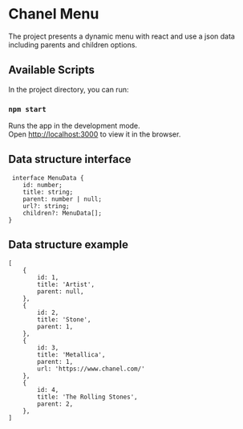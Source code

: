 # Chanel Menu

The project presents a dynamic menu with react and use a json data including parents and children options.

## Available Scripts

In the project directory, you can run:

### `npm start`

Runs the app in the development mode.\
Open [http://localhost:3000](http://localhost:3000) to view it in the browser.

## Data structure interface

```
 interface MenuData {
    id: number;
    title: string;
    parent: number | null;
    url?: string;
    children?: MenuData[];
}
```

## Data structure example

```
[
    {
        id: 1,
        title: 'Artist',
        parent: null,
    },
    {
        id: 2,
        title: 'Stone',
        parent: 1,
    },
    {
        id: 3,
        title: 'Metallica',
        parent: 1,
        url: 'https://www.chanel.com/'
    },
    {
        id: 4,
        title: 'The Rolling Stones',
        parent: 2,
    },
]
```
